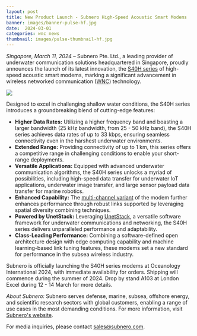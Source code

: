 ```yaml
---
layout: post
title: New Product Launch - Subnero High-Speed Acoustic Smart Modems
banner: images/banner-pulse-hf.jpg
date:  2024-03-01
categories: wnc news
thumbnail: images/pulse-thumbnail-hf.jpg
---
```


*Singapore, March 11, 2024* – Subnero Pte. Ltd., a leading provider of underwater communication solutions headquartered in Singapore, proudly announces the launch of its latest innovation, the [S40H series](/products/modem.html?&section=S40Hseries) of high-speed acoustic smart modems, marking a significant advancement in wireless networked communication ([WNC](/products/wnc.html)) technology.

<div class='pulse-img-div'>
    <img src="{{site.baseurl}}/images/pulse-hf-pr.jpg" class='pulse-img'>
</div>

Designed to excel in challenging shallow water conditions, the S40H series introduces a groundbreaking blend of cutting-edge features:

- **Higher Data Rates:** Utilizing a higher frequency band and boasting a larger bandwidth (25 kHz bandwidth, from 25 - 50 kHz band), the S40H series achieves data rates of up to 33 kbps, ensuring seamless connectivity even in the harshest underwater environments.
- **Extended Range:** Providing connectivity of up to 1 km, this series offers a competitive range in challenging conditions to enable your short-range deployments.
- **Versatile Applications:** Equipped with advanced underwater communication algorithms, the S40H series unlocks a myriad of possibilities, including high-speed data transfer for underwater IoT applications, underwater image transfer, and large sensor payload data transfer for marine robotics.
- **Enhanced Capability:** The [multi-channel variant](/products/wnc-s40hss4+xch.html) of the modem further enhances performance through robust links supported by leveraging spatial diversity combining techniques.
- **Powered by UnetStack:** Leveraging [UnetStack](https://unetstack.net/), a versatile software framework for underwater communications and networking, the S40H series delivers unparalleled performance and adaptability.
- **Class-Leading Performance:** Combining a software-defined open architecture design with edge computing capability and machine learning-based link tuning features, these modems set a new standard for performance in the subsea wireless industry.


Subnero is officially launching the S40H series modems at Oceanology International 2024, with immediate availability for orders. Shipping will commence during the summer of 2024. Drop by stand A103 at London Excel during 12 - 14 March for more details.

*About Subnero:* Subnero serves defense, marine, subsea, offshore energy, and scientific research sectors with global customers, enabling a range of use cases in the most demanding conditions. For more information, visit [Subnero's website](https://subnero.com).

For media inquiries, please contact sales@subnero.com.